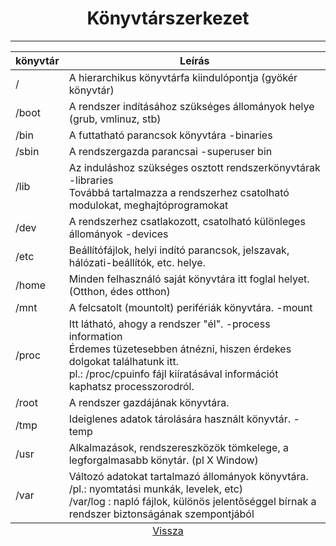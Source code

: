 <h1 align="center">Könyvtárszerkezet</h1>
<hr/>
<table align="center">
    <thead>
        <tr>
            <th>könyvtár</th>
            <th>Leírás</th>
        </tr>
    </thead>
    <tbody>
        <tr>
            <td>/</td>
            <td>A hierarchikus könyvtárfa kiindulópontja (gyökér könyvtár)</td>
        </tr>
        <tr>
            <td>/boot</td>
            <td>A rendszer indításához szükséges állományok helye (grub, vmlinuz, stb)</td>
        </tr>
        <tr>
            <td>/bin</td>
            <td>A futtatható parancsok könyvtára -binaries</td>
        </tr>
        <tr>
            <td>/sbin</td>
            <td>A rendszergazda parancsai -superuser bin</td>
        </tr>
        <tr>
            <td>/lib</td>
            <td>Az induláshoz szükséges osztott rendszerkönyvtárak -libraries<br/>Továbbá tartalmazza a rendszerhez csatolható modulokat, meghajtóprogramokat</td>
        </tr>
        <tr>
            <td>/dev</td>
            <td>A rendszerhez csatlakozott, csatolható különleges állományok -devices</td>
        </tr>
        <tr>
            <td>/etc</td>
            <td>Beállítófájlok, helyi indító parancsok, jelszavak, hálózati-beállítók, etc. helye.</td>
        </tr>
        <tr>
            <td>/home</td>
            <td>Minden felhasználó saját könyvtára itt foglal helyet. (Otthon, édes otthon)</td>
        </tr>
        <tr>
            <td>/mnt</td>
            <td>A felcsatolt (mountolt) perifériák könyvtára. -mount</td>
        </tr>
        <tr>
            <td>/proc</td>
            <td>Itt látható, ahogy a rendszer "él". -process information<br/>Érdemes tüzetesebben átnézni, hiszen érdekes dolgokat találhatunk itt.<br/>pl.: /proc/cpuinfo fájl kiíratásával információt kaphatsz processzorodról.</td>
        </tr>
        <tr>
            <td>/root</td>
            <td>A rendszer gazdájának könyvtára.</td>
        </tr>
        <tr>
            <td>/tmp</td>
            <td>Ideiglenes adatok tárolására használt könyvtár. -temp</td>
        </tr>
        <tr>
            <td>/usr</td>
            <td>Alkalmazások, rendszereszközök tömkelege, a legforgalmasabb könytár. (pl X Window)</td>
        </tr>
        <tr>
            <td>/var</td>
            <td>Változó adatokat tartalmazó állományok könyvtára. /pl.: nyomtatási munkák, levelek, etc)<br/>/var/log : napló fájlok, különös jelentőséggel bírnak a rendszer biztonságának szempontjából</td>
        </tr>
    </tbody>
    <tfoot>
        <tr>
            <td align="center" colspan="2">
                <a href="../README.md">Vissza</a>
            </td>
        </tr>
    </tfoot>
</table>
